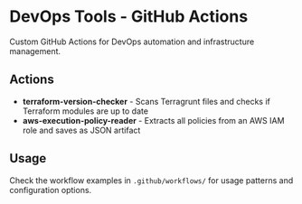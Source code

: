# DevOps Tools - GitHub Actions

Custom GitHub Actions for DevOps automation and infrastructure management.

## Actions

- **terraform-version-checker** - Scans Terragrunt files and checks if Terraform modules are up to date
- **aws-execution-policy-reader** - Extracts all policies from an AWS IAM role and saves as JSON artifact  

## Usage

Check the workflow examples in `.github/workflows/` for usage patterns and configuration options.
